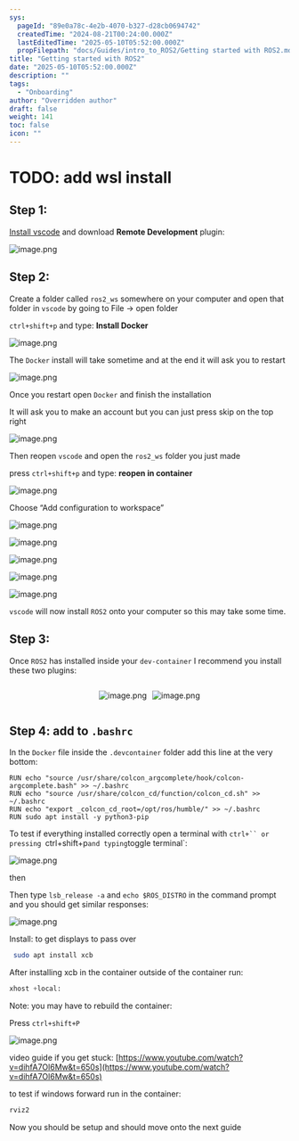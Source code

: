 ```yaml
---
sys:
  pageId: "89e0a78c-4e2b-4070-b327-d28cb0694742"
  createdTime: "2024-08-21T00:24:00.000Z"
  lastEditedTime: "2025-05-10T05:52:00.000Z"
  propFilepath: "docs/Guides/intro_to_ROS2/Getting started with ROS2.md"
title: "Getting started with ROS2"
date: "2025-05-10T05:52:00.000Z"
description: ""
tags:
  - "Onboarding"
author: "Overridden author"
draft: false
weight: 141
toc: false
icon: ""
---
```


# TODO: add wsl install

## Step 1:

[Install vscode](https://code.visualstudio.com/download) and download **Remote Development** plugin:

![image.png](https://prod-files-secure.s3.us-west-2.amazonaws.com/d518164a-d88e-44d1-a4ee-3adb3bd8bce0/efb52993-1881-4a40-b95e-6f020334f022/image.png?X-Amz-Algorithm=AWS4-HMAC-SHA256&X-Amz-Content-Sha256=UNSIGNED-PAYLOAD&X-Amz-Credential=ASIAZI2LB4662IJSQL3X%2F20250512%2Fus-west-2%2Fs3%2Faws4_request&X-Amz-Date=20250512T140933Z&X-Amz-Expires=3600&X-Amz-Security-Token=IQoJb3JpZ2luX2VjEC4aCXVzLXdlc3QtMiJIMEYCIQCjhJjbPa%2Fr9Cx0hwBZuHD9%2FZrV9QIZnnnOX%2BLa8wQNMAIhAPFIbUiduI5mZXI0sA9%2B8SRxPhIkZdZ7P5vHcBB4tyilKogECNb%2F%2F%2F%2F%2F%2F%2F%2F%2F%2FwEQABoMNjM3NDIzMTgzODA1IgzLIc0LUfPigMTmZikq3AN2EAFNafTKovFz2YJWnazqCVEUyuDW77SeR5f00ZThqlgc1G3o9VyaFznPpL5h0I3dAgOURSuuk5bjSrhitPvoj2aPW3tLUo9uGsdXl5tMl8OKZePOZk9U9p1GDECIfmQMyQHdWpaSXgkoyDk%2BsMe7Zz8MRd3d74xoSgeHFJblewjqUKXJf74sNfE%2FH0QpVF9Q0QYleh8KJVZDF%2BKJeqN2POvoKQ94SQBfwMHdr%2FS13zDHs3XebNQfoz9QsXvcUVg4mJU%2Fu8kap08EETpwcuOfvQYAKoZ6JMLzKpUZaVidgM0TAiytrUcmJyY4E8e1CFeRsRwvx1d6vcLhNDwRqlJ4iA%2F9lV2H2vQWmz79VTISMLccBYmB8xz5ntwq4Ku6bYmL8jciQDcrBLs7yDQMFglOQfGPFmFk8STtpBa9F3cjxlVgpggnFOr5fe5Ta%2FqBhKBqW4iz752IG%2FQS80AOXm6K2KVrbclmYsO85SyRXzX%2BrN4dZajhI7M08z4h1s8wotEOBty1PHnlQ%2FNU5ILy%2F3Ysa%2BYzcuNbZEf53%2F7%2BVP1z%2FtooAM4MsfpoNRytcyA6eOOIGXfFjqln3wy0bwI06JmNzc2iJDoZ6CCln52xir7nAod%2BsHBulrh5mLPtKjC07IfBBjqkARchb2YbpVRR5%2FgTwF9Zf%2Bu7u5LuOI%2FL9KINzJYjrOFsaqo7JWI4VPP449496AQcu4XEkiSMwbq9Q9NUiaGAFbTnMjN5wXBNpB9k7Fnr3XhZuZ5xLx7UwjkF1F6aYtCR1QHz4qWYYsAzfMV%2FL%2FRrjcTIfxtk2o48ngEBfUmqJl80qkTP7w711Uhr2s5N0nn%2BuyS4lIwFS%2FeHtwCxxH8jd9BbzM4I&X-Amz-Signature=d25f1d53f12dd105de469073ad54d90edbd67c48b91b76aada4fdee9a09dd837&X-Amz-SignedHeaders=host&x-id=GetObject)

## Step 2:

Create a folder called `ros2_ws` somewhere on your computer and open that folder in `vscode` by going to File → open folder 

`ctrl+shift+p` and type: **Install Docker**

![image.png](https://prod-files-secure.s3.us-west-2.amazonaws.com/d518164a-d88e-44d1-a4ee-3adb3bd8bce0/2269dc0e-1cd5-47ff-bceb-c04ad9b2eab0/image.png?X-Amz-Algorithm=AWS4-HMAC-SHA256&X-Amz-Content-Sha256=UNSIGNED-PAYLOAD&X-Amz-Credential=ASIAZI2LB4662IJSQL3X%2F20250512%2Fus-west-2%2Fs3%2Faws4_request&X-Amz-Date=20250512T140933Z&X-Amz-Expires=3600&X-Amz-Security-Token=IQoJb3JpZ2luX2VjEC4aCXVzLXdlc3QtMiJIMEYCIQCjhJjbPa%2Fr9Cx0hwBZuHD9%2FZrV9QIZnnnOX%2BLa8wQNMAIhAPFIbUiduI5mZXI0sA9%2B8SRxPhIkZdZ7P5vHcBB4tyilKogECNb%2F%2F%2F%2F%2F%2F%2F%2F%2F%2FwEQABoMNjM3NDIzMTgzODA1IgzLIc0LUfPigMTmZikq3AN2EAFNafTKovFz2YJWnazqCVEUyuDW77SeR5f00ZThqlgc1G3o9VyaFznPpL5h0I3dAgOURSuuk5bjSrhitPvoj2aPW3tLUo9uGsdXl5tMl8OKZePOZk9U9p1GDECIfmQMyQHdWpaSXgkoyDk%2BsMe7Zz8MRd3d74xoSgeHFJblewjqUKXJf74sNfE%2FH0QpVF9Q0QYleh8KJVZDF%2BKJeqN2POvoKQ94SQBfwMHdr%2FS13zDHs3XebNQfoz9QsXvcUVg4mJU%2Fu8kap08EETpwcuOfvQYAKoZ6JMLzKpUZaVidgM0TAiytrUcmJyY4E8e1CFeRsRwvx1d6vcLhNDwRqlJ4iA%2F9lV2H2vQWmz79VTISMLccBYmB8xz5ntwq4Ku6bYmL8jciQDcrBLs7yDQMFglOQfGPFmFk8STtpBa9F3cjxlVgpggnFOr5fe5Ta%2FqBhKBqW4iz752IG%2FQS80AOXm6K2KVrbclmYsO85SyRXzX%2BrN4dZajhI7M08z4h1s8wotEOBty1PHnlQ%2FNU5ILy%2F3Ysa%2BYzcuNbZEf53%2F7%2BVP1z%2FtooAM4MsfpoNRytcyA6eOOIGXfFjqln3wy0bwI06JmNzc2iJDoZ6CCln52xir7nAod%2BsHBulrh5mLPtKjC07IfBBjqkARchb2YbpVRR5%2FgTwF9Zf%2Bu7u5LuOI%2FL9KINzJYjrOFsaqo7JWI4VPP449496AQcu4XEkiSMwbq9Q9NUiaGAFbTnMjN5wXBNpB9k7Fnr3XhZuZ5xLx7UwjkF1F6aYtCR1QHz4qWYYsAzfMV%2FL%2FRrjcTIfxtk2o48ngEBfUmqJl80qkTP7w711Uhr2s5N0nn%2BuyS4lIwFS%2FeHtwCxxH8jd9BbzM4I&X-Amz-Signature=8e12832af7060bf05f6ed85624392e18e2e48826acc284c11f23f6e25d01fad4&X-Amz-SignedHeaders=host&x-id=GetObject)

The `Docker` install will take sometime and at the end it will ask you to restart

![image.png](https://prod-files-secure.s3.us-west-2.amazonaws.com/d518164a-d88e-44d1-a4ee-3adb3bd8bce0/ed233f78-be33-4b1f-b89c-9c346c0e961e/image.png?X-Amz-Algorithm=AWS4-HMAC-SHA256&X-Amz-Content-Sha256=UNSIGNED-PAYLOAD&X-Amz-Credential=ASIAZI2LB4662IJSQL3X%2F20250512%2Fus-west-2%2Fs3%2Faws4_request&X-Amz-Date=20250512T140933Z&X-Amz-Expires=3600&X-Amz-Security-Token=IQoJb3JpZ2luX2VjEC4aCXVzLXdlc3QtMiJIMEYCIQCjhJjbPa%2Fr9Cx0hwBZuHD9%2FZrV9QIZnnnOX%2BLa8wQNMAIhAPFIbUiduI5mZXI0sA9%2B8SRxPhIkZdZ7P5vHcBB4tyilKogECNb%2F%2F%2F%2F%2F%2F%2F%2F%2F%2FwEQABoMNjM3NDIzMTgzODA1IgzLIc0LUfPigMTmZikq3AN2EAFNafTKovFz2YJWnazqCVEUyuDW77SeR5f00ZThqlgc1G3o9VyaFznPpL5h0I3dAgOURSuuk5bjSrhitPvoj2aPW3tLUo9uGsdXl5tMl8OKZePOZk9U9p1GDECIfmQMyQHdWpaSXgkoyDk%2BsMe7Zz8MRd3d74xoSgeHFJblewjqUKXJf74sNfE%2FH0QpVF9Q0QYleh8KJVZDF%2BKJeqN2POvoKQ94SQBfwMHdr%2FS13zDHs3XebNQfoz9QsXvcUVg4mJU%2Fu8kap08EETpwcuOfvQYAKoZ6JMLzKpUZaVidgM0TAiytrUcmJyY4E8e1CFeRsRwvx1d6vcLhNDwRqlJ4iA%2F9lV2H2vQWmz79VTISMLccBYmB8xz5ntwq4Ku6bYmL8jciQDcrBLs7yDQMFglOQfGPFmFk8STtpBa9F3cjxlVgpggnFOr5fe5Ta%2FqBhKBqW4iz752IG%2FQS80AOXm6K2KVrbclmYsO85SyRXzX%2BrN4dZajhI7M08z4h1s8wotEOBty1PHnlQ%2FNU5ILy%2F3Ysa%2BYzcuNbZEf53%2F7%2BVP1z%2FtooAM4MsfpoNRytcyA6eOOIGXfFjqln3wy0bwI06JmNzc2iJDoZ6CCln52xir7nAod%2BsHBulrh5mLPtKjC07IfBBjqkARchb2YbpVRR5%2FgTwF9Zf%2Bu7u5LuOI%2FL9KINzJYjrOFsaqo7JWI4VPP449496AQcu4XEkiSMwbq9Q9NUiaGAFbTnMjN5wXBNpB9k7Fnr3XhZuZ5xLx7UwjkF1F6aYtCR1QHz4qWYYsAzfMV%2FL%2FRrjcTIfxtk2o48ngEBfUmqJl80qkTP7w711Uhr2s5N0nn%2BuyS4lIwFS%2FeHtwCxxH8jd9BbzM4I&X-Amz-Signature=cd7f9dd7715e39bc79278700621a2b40dbc5fa7f99eac18b706eb6221ad054c3&X-Amz-SignedHeaders=host&x-id=GetObject)

Once you restart open `Docker` and finish the installation

It will ask you to make an account but you can just press skip on the top right

![image.png](https://prod-files-secure.s3.us-west-2.amazonaws.com/d518164a-d88e-44d1-a4ee-3adb3bd8bce0/21010ad9-1659-4fd9-9f59-9932a09b2a3d/image.png?X-Amz-Algorithm=AWS4-HMAC-SHA256&X-Amz-Content-Sha256=UNSIGNED-PAYLOAD&X-Amz-Credential=ASIAZI2LB4662IJSQL3X%2F20250512%2Fus-west-2%2Fs3%2Faws4_request&X-Amz-Date=20250512T140933Z&X-Amz-Expires=3600&X-Amz-Security-Token=IQoJb3JpZ2luX2VjEC4aCXVzLXdlc3QtMiJIMEYCIQCjhJjbPa%2Fr9Cx0hwBZuHD9%2FZrV9QIZnnnOX%2BLa8wQNMAIhAPFIbUiduI5mZXI0sA9%2B8SRxPhIkZdZ7P5vHcBB4tyilKogECNb%2F%2F%2F%2F%2F%2F%2F%2F%2F%2FwEQABoMNjM3NDIzMTgzODA1IgzLIc0LUfPigMTmZikq3AN2EAFNafTKovFz2YJWnazqCVEUyuDW77SeR5f00ZThqlgc1G3o9VyaFznPpL5h0I3dAgOURSuuk5bjSrhitPvoj2aPW3tLUo9uGsdXl5tMl8OKZePOZk9U9p1GDECIfmQMyQHdWpaSXgkoyDk%2BsMe7Zz8MRd3d74xoSgeHFJblewjqUKXJf74sNfE%2FH0QpVF9Q0QYleh8KJVZDF%2BKJeqN2POvoKQ94SQBfwMHdr%2FS13zDHs3XebNQfoz9QsXvcUVg4mJU%2Fu8kap08EETpwcuOfvQYAKoZ6JMLzKpUZaVidgM0TAiytrUcmJyY4E8e1CFeRsRwvx1d6vcLhNDwRqlJ4iA%2F9lV2H2vQWmz79VTISMLccBYmB8xz5ntwq4Ku6bYmL8jciQDcrBLs7yDQMFglOQfGPFmFk8STtpBa9F3cjxlVgpggnFOr5fe5Ta%2FqBhKBqW4iz752IG%2FQS80AOXm6K2KVrbclmYsO85SyRXzX%2BrN4dZajhI7M08z4h1s8wotEOBty1PHnlQ%2FNU5ILy%2F3Ysa%2BYzcuNbZEf53%2F7%2BVP1z%2FtooAM4MsfpoNRytcyA6eOOIGXfFjqln3wy0bwI06JmNzc2iJDoZ6CCln52xir7nAod%2BsHBulrh5mLPtKjC07IfBBjqkARchb2YbpVRR5%2FgTwF9Zf%2Bu7u5LuOI%2FL9KINzJYjrOFsaqo7JWI4VPP449496AQcu4XEkiSMwbq9Q9NUiaGAFbTnMjN5wXBNpB9k7Fnr3XhZuZ5xLx7UwjkF1F6aYtCR1QHz4qWYYsAzfMV%2FL%2FRrjcTIfxtk2o48ngEBfUmqJl80qkTP7w711Uhr2s5N0nn%2BuyS4lIwFS%2FeHtwCxxH8jd9BbzM4I&X-Amz-Signature=aedc294eebe1fd049f12d9f229a3a41aeb601b16274b882627a218980f0bcad0&X-Amz-SignedHeaders=host&x-id=GetObject)

Then reopen `vscode` and open the `ros2_ws` folder you just made

press `ctrl+shift+p` and type: **reopen in container**

![image.png](https://prod-files-secure.s3.us-west-2.amazonaws.com/d518164a-d88e-44d1-a4ee-3adb3bd8bce0/4e93b8c2-41ad-488c-8095-c74205196118/image.png?X-Amz-Algorithm=AWS4-HMAC-SHA256&X-Amz-Content-Sha256=UNSIGNED-PAYLOAD&X-Amz-Credential=ASIAZI2LB4662IJSQL3X%2F20250512%2Fus-west-2%2Fs3%2Faws4_request&X-Amz-Date=20250512T140933Z&X-Amz-Expires=3600&X-Amz-Security-Token=IQoJb3JpZ2luX2VjEC4aCXVzLXdlc3QtMiJIMEYCIQCjhJjbPa%2Fr9Cx0hwBZuHD9%2FZrV9QIZnnnOX%2BLa8wQNMAIhAPFIbUiduI5mZXI0sA9%2B8SRxPhIkZdZ7P5vHcBB4tyilKogECNb%2F%2F%2F%2F%2F%2F%2F%2F%2F%2FwEQABoMNjM3NDIzMTgzODA1IgzLIc0LUfPigMTmZikq3AN2EAFNafTKovFz2YJWnazqCVEUyuDW77SeR5f00ZThqlgc1G3o9VyaFznPpL5h0I3dAgOURSuuk5bjSrhitPvoj2aPW3tLUo9uGsdXl5tMl8OKZePOZk9U9p1GDECIfmQMyQHdWpaSXgkoyDk%2BsMe7Zz8MRd3d74xoSgeHFJblewjqUKXJf74sNfE%2FH0QpVF9Q0QYleh8KJVZDF%2BKJeqN2POvoKQ94SQBfwMHdr%2FS13zDHs3XebNQfoz9QsXvcUVg4mJU%2Fu8kap08EETpwcuOfvQYAKoZ6JMLzKpUZaVidgM0TAiytrUcmJyY4E8e1CFeRsRwvx1d6vcLhNDwRqlJ4iA%2F9lV2H2vQWmz79VTISMLccBYmB8xz5ntwq4Ku6bYmL8jciQDcrBLs7yDQMFglOQfGPFmFk8STtpBa9F3cjxlVgpggnFOr5fe5Ta%2FqBhKBqW4iz752IG%2FQS80AOXm6K2KVrbclmYsO85SyRXzX%2BrN4dZajhI7M08z4h1s8wotEOBty1PHnlQ%2FNU5ILy%2F3Ysa%2BYzcuNbZEf53%2F7%2BVP1z%2FtooAM4MsfpoNRytcyA6eOOIGXfFjqln3wy0bwI06JmNzc2iJDoZ6CCln52xir7nAod%2BsHBulrh5mLPtKjC07IfBBjqkARchb2YbpVRR5%2FgTwF9Zf%2Bu7u5LuOI%2FL9KINzJYjrOFsaqo7JWI4VPP449496AQcu4XEkiSMwbq9Q9NUiaGAFbTnMjN5wXBNpB9k7Fnr3XhZuZ5xLx7UwjkF1F6aYtCR1QHz4qWYYsAzfMV%2FL%2FRrjcTIfxtk2o48ngEBfUmqJl80qkTP7w711Uhr2s5N0nn%2BuyS4lIwFS%2FeHtwCxxH8jd9BbzM4I&X-Amz-Signature=007a585744bd0c4b931619d43482485ff40b2e10e2dfad072a12850949ed30b7&X-Amz-SignedHeaders=host&x-id=GetObject)

Choose “Add configuration to workspace”

![image.png](https://prod-files-secure.s3.us-west-2.amazonaws.com/d518164a-d88e-44d1-a4ee-3adb3bd8bce0/9560b282-5060-4989-ba37-97e7b2c22476/image.png?X-Amz-Algorithm=AWS4-HMAC-SHA256&X-Amz-Content-Sha256=UNSIGNED-PAYLOAD&X-Amz-Credential=ASIAZI2LB4662IJSQL3X%2F20250512%2Fus-west-2%2Fs3%2Faws4_request&X-Amz-Date=20250512T140933Z&X-Amz-Expires=3600&X-Amz-Security-Token=IQoJb3JpZ2luX2VjEC4aCXVzLXdlc3QtMiJIMEYCIQCjhJjbPa%2Fr9Cx0hwBZuHD9%2FZrV9QIZnnnOX%2BLa8wQNMAIhAPFIbUiduI5mZXI0sA9%2B8SRxPhIkZdZ7P5vHcBB4tyilKogECNb%2F%2F%2F%2F%2F%2F%2F%2F%2F%2FwEQABoMNjM3NDIzMTgzODA1IgzLIc0LUfPigMTmZikq3AN2EAFNafTKovFz2YJWnazqCVEUyuDW77SeR5f00ZThqlgc1G3o9VyaFznPpL5h0I3dAgOURSuuk5bjSrhitPvoj2aPW3tLUo9uGsdXl5tMl8OKZePOZk9U9p1GDECIfmQMyQHdWpaSXgkoyDk%2BsMe7Zz8MRd3d74xoSgeHFJblewjqUKXJf74sNfE%2FH0QpVF9Q0QYleh8KJVZDF%2BKJeqN2POvoKQ94SQBfwMHdr%2FS13zDHs3XebNQfoz9QsXvcUVg4mJU%2Fu8kap08EETpwcuOfvQYAKoZ6JMLzKpUZaVidgM0TAiytrUcmJyY4E8e1CFeRsRwvx1d6vcLhNDwRqlJ4iA%2F9lV2H2vQWmz79VTISMLccBYmB8xz5ntwq4Ku6bYmL8jciQDcrBLs7yDQMFglOQfGPFmFk8STtpBa9F3cjxlVgpggnFOr5fe5Ta%2FqBhKBqW4iz752IG%2FQS80AOXm6K2KVrbclmYsO85SyRXzX%2BrN4dZajhI7M08z4h1s8wotEOBty1PHnlQ%2FNU5ILy%2F3Ysa%2BYzcuNbZEf53%2F7%2BVP1z%2FtooAM4MsfpoNRytcyA6eOOIGXfFjqln3wy0bwI06JmNzc2iJDoZ6CCln52xir7nAod%2BsHBulrh5mLPtKjC07IfBBjqkARchb2YbpVRR5%2FgTwF9Zf%2Bu7u5LuOI%2FL9KINzJYjrOFsaqo7JWI4VPP449496AQcu4XEkiSMwbq9Q9NUiaGAFbTnMjN5wXBNpB9k7Fnr3XhZuZ5xLx7UwjkF1F6aYtCR1QHz4qWYYsAzfMV%2FL%2FRrjcTIfxtk2o48ngEBfUmqJl80qkTP7w711Uhr2s5N0nn%2BuyS4lIwFS%2FeHtwCxxH8jd9BbzM4I&X-Amz-Signature=54317c3f22e11db9323e82e84a8f5f3b0ddbb208e4b82e156b73f56f2a17b9e2&X-Amz-SignedHeaders=host&x-id=GetObject)

![image.png](https://prod-files-secure.s3.us-west-2.amazonaws.com/d518164a-d88e-44d1-a4ee-3adb3bd8bce0/2ee63f81-886b-48e8-a553-dc6e5eac99e4/image.png?X-Amz-Algorithm=AWS4-HMAC-SHA256&X-Amz-Content-Sha256=UNSIGNED-PAYLOAD&X-Amz-Credential=ASIAZI2LB4662IJSQL3X%2F20250512%2Fus-west-2%2Fs3%2Faws4_request&X-Amz-Date=20250512T140933Z&X-Amz-Expires=3600&X-Amz-Security-Token=IQoJb3JpZ2luX2VjEC4aCXVzLXdlc3QtMiJIMEYCIQCjhJjbPa%2Fr9Cx0hwBZuHD9%2FZrV9QIZnnnOX%2BLa8wQNMAIhAPFIbUiduI5mZXI0sA9%2B8SRxPhIkZdZ7P5vHcBB4tyilKogECNb%2F%2F%2F%2F%2F%2F%2F%2F%2F%2FwEQABoMNjM3NDIzMTgzODA1IgzLIc0LUfPigMTmZikq3AN2EAFNafTKovFz2YJWnazqCVEUyuDW77SeR5f00ZThqlgc1G3o9VyaFznPpL5h0I3dAgOURSuuk5bjSrhitPvoj2aPW3tLUo9uGsdXl5tMl8OKZePOZk9U9p1GDECIfmQMyQHdWpaSXgkoyDk%2BsMe7Zz8MRd3d74xoSgeHFJblewjqUKXJf74sNfE%2FH0QpVF9Q0QYleh8KJVZDF%2BKJeqN2POvoKQ94SQBfwMHdr%2FS13zDHs3XebNQfoz9QsXvcUVg4mJU%2Fu8kap08EETpwcuOfvQYAKoZ6JMLzKpUZaVidgM0TAiytrUcmJyY4E8e1CFeRsRwvx1d6vcLhNDwRqlJ4iA%2F9lV2H2vQWmz79VTISMLccBYmB8xz5ntwq4Ku6bYmL8jciQDcrBLs7yDQMFglOQfGPFmFk8STtpBa9F3cjxlVgpggnFOr5fe5Ta%2FqBhKBqW4iz752IG%2FQS80AOXm6K2KVrbclmYsO85SyRXzX%2BrN4dZajhI7M08z4h1s8wotEOBty1PHnlQ%2FNU5ILy%2F3Ysa%2BYzcuNbZEf53%2F7%2BVP1z%2FtooAM4MsfpoNRytcyA6eOOIGXfFjqln3wy0bwI06JmNzc2iJDoZ6CCln52xir7nAod%2BsHBulrh5mLPtKjC07IfBBjqkARchb2YbpVRR5%2FgTwF9Zf%2Bu7u5LuOI%2FL9KINzJYjrOFsaqo7JWI4VPP449496AQcu4XEkiSMwbq9Q9NUiaGAFbTnMjN5wXBNpB9k7Fnr3XhZuZ5xLx7UwjkF1F6aYtCR1QHz4qWYYsAzfMV%2FL%2FRrjcTIfxtk2o48ngEBfUmqJl80qkTP7w711Uhr2s5N0nn%2BuyS4lIwFS%2FeHtwCxxH8jd9BbzM4I&X-Amz-Signature=9ad03d18d94415b6951ff738ef33a93831b71fc170bf7fca368ff7ce64075068&X-Amz-SignedHeaders=host&x-id=GetObject)

![image.png](https://prod-files-secure.s3.us-west-2.amazonaws.com/d518164a-d88e-44d1-a4ee-3adb3bd8bce0/ae1580b2-b048-407e-aed9-b584224a7a04/image.png?X-Amz-Algorithm=AWS4-HMAC-SHA256&X-Amz-Content-Sha256=UNSIGNED-PAYLOAD&X-Amz-Credential=ASIAZI2LB4662IJSQL3X%2F20250512%2Fus-west-2%2Fs3%2Faws4_request&X-Amz-Date=20250512T140933Z&X-Amz-Expires=3600&X-Amz-Security-Token=IQoJb3JpZ2luX2VjEC4aCXVzLXdlc3QtMiJIMEYCIQCjhJjbPa%2Fr9Cx0hwBZuHD9%2FZrV9QIZnnnOX%2BLa8wQNMAIhAPFIbUiduI5mZXI0sA9%2B8SRxPhIkZdZ7P5vHcBB4tyilKogECNb%2F%2F%2F%2F%2F%2F%2F%2F%2F%2FwEQABoMNjM3NDIzMTgzODA1IgzLIc0LUfPigMTmZikq3AN2EAFNafTKovFz2YJWnazqCVEUyuDW77SeR5f00ZThqlgc1G3o9VyaFznPpL5h0I3dAgOURSuuk5bjSrhitPvoj2aPW3tLUo9uGsdXl5tMl8OKZePOZk9U9p1GDECIfmQMyQHdWpaSXgkoyDk%2BsMe7Zz8MRd3d74xoSgeHFJblewjqUKXJf74sNfE%2FH0QpVF9Q0QYleh8KJVZDF%2BKJeqN2POvoKQ94SQBfwMHdr%2FS13zDHs3XebNQfoz9QsXvcUVg4mJU%2Fu8kap08EETpwcuOfvQYAKoZ6JMLzKpUZaVidgM0TAiytrUcmJyY4E8e1CFeRsRwvx1d6vcLhNDwRqlJ4iA%2F9lV2H2vQWmz79VTISMLccBYmB8xz5ntwq4Ku6bYmL8jciQDcrBLs7yDQMFglOQfGPFmFk8STtpBa9F3cjxlVgpggnFOr5fe5Ta%2FqBhKBqW4iz752IG%2FQS80AOXm6K2KVrbclmYsO85SyRXzX%2BrN4dZajhI7M08z4h1s8wotEOBty1PHnlQ%2FNU5ILy%2F3Ysa%2BYzcuNbZEf53%2F7%2BVP1z%2FtooAM4MsfpoNRytcyA6eOOIGXfFjqln3wy0bwI06JmNzc2iJDoZ6CCln52xir7nAod%2BsHBulrh5mLPtKjC07IfBBjqkARchb2YbpVRR5%2FgTwF9Zf%2Bu7u5LuOI%2FL9KINzJYjrOFsaqo7JWI4VPP449496AQcu4XEkiSMwbq9Q9NUiaGAFbTnMjN5wXBNpB9k7Fnr3XhZuZ5xLx7UwjkF1F6aYtCR1QHz4qWYYsAzfMV%2FL%2FRrjcTIfxtk2o48ngEBfUmqJl80qkTP7w711Uhr2s5N0nn%2BuyS4lIwFS%2FeHtwCxxH8jd9BbzM4I&X-Amz-Signature=26e229f4eaa8a1af4a0fe0f93f2317d2e7514a255b38148e70af925e8af2116d&X-Amz-SignedHeaders=host&x-id=GetObject)

![image.png](https://prod-files-secure.s3.us-west-2.amazonaws.com/d518164a-d88e-44d1-a4ee-3adb3bd8bce0/53255b28-f75e-430f-b9e3-c0ac8577e42b/image.png?X-Amz-Algorithm=AWS4-HMAC-SHA256&X-Amz-Content-Sha256=UNSIGNED-PAYLOAD&X-Amz-Credential=ASIAZI2LB4662IJSQL3X%2F20250512%2Fus-west-2%2Fs3%2Faws4_request&X-Amz-Date=20250512T140932Z&X-Amz-Expires=3600&X-Amz-Security-Token=IQoJb3JpZ2luX2VjEC4aCXVzLXdlc3QtMiJIMEYCIQCjhJjbPa%2Fr9Cx0hwBZuHD9%2FZrV9QIZnnnOX%2BLa8wQNMAIhAPFIbUiduI5mZXI0sA9%2B8SRxPhIkZdZ7P5vHcBB4tyilKogECNb%2F%2F%2F%2F%2F%2F%2F%2F%2F%2FwEQABoMNjM3NDIzMTgzODA1IgzLIc0LUfPigMTmZikq3AN2EAFNafTKovFz2YJWnazqCVEUyuDW77SeR5f00ZThqlgc1G3o9VyaFznPpL5h0I3dAgOURSuuk5bjSrhitPvoj2aPW3tLUo9uGsdXl5tMl8OKZePOZk9U9p1GDECIfmQMyQHdWpaSXgkoyDk%2BsMe7Zz8MRd3d74xoSgeHFJblewjqUKXJf74sNfE%2FH0QpVF9Q0QYleh8KJVZDF%2BKJeqN2POvoKQ94SQBfwMHdr%2FS13zDHs3XebNQfoz9QsXvcUVg4mJU%2Fu8kap08EETpwcuOfvQYAKoZ6JMLzKpUZaVidgM0TAiytrUcmJyY4E8e1CFeRsRwvx1d6vcLhNDwRqlJ4iA%2F9lV2H2vQWmz79VTISMLccBYmB8xz5ntwq4Ku6bYmL8jciQDcrBLs7yDQMFglOQfGPFmFk8STtpBa9F3cjxlVgpggnFOr5fe5Ta%2FqBhKBqW4iz752IG%2FQS80AOXm6K2KVrbclmYsO85SyRXzX%2BrN4dZajhI7M08z4h1s8wotEOBty1PHnlQ%2FNU5ILy%2F3Ysa%2BYzcuNbZEf53%2F7%2BVP1z%2FtooAM4MsfpoNRytcyA6eOOIGXfFjqln3wy0bwI06JmNzc2iJDoZ6CCln52xir7nAod%2BsHBulrh5mLPtKjC07IfBBjqkARchb2YbpVRR5%2FgTwF9Zf%2Bu7u5LuOI%2FL9KINzJYjrOFsaqo7JWI4VPP449496AQcu4XEkiSMwbq9Q9NUiaGAFbTnMjN5wXBNpB9k7Fnr3XhZuZ5xLx7UwjkF1F6aYtCR1QHz4qWYYsAzfMV%2FL%2FRrjcTIfxtk2o48ngEBfUmqJl80qkTP7w711Uhr2s5N0nn%2BuyS4lIwFS%2FeHtwCxxH8jd9BbzM4I&X-Amz-Signature=aeeb814f6daa3adfbe02f56a70eb8c592d40b55c355e40220213ea36a47210b3&X-Amz-SignedHeaders=host&x-id=GetObject)

![image.png](https://prod-files-secure.s3.us-west-2.amazonaws.com/d518164a-d88e-44d1-a4ee-3adb3bd8bce0/7c562767-5af9-4ffb-97d1-327bcdf4ee00/image.png?X-Amz-Algorithm=AWS4-HMAC-SHA256&X-Amz-Content-Sha256=UNSIGNED-PAYLOAD&X-Amz-Credential=ASIAZI2LB4662IJSQL3X%2F20250512%2Fus-west-2%2Fs3%2Faws4_request&X-Amz-Date=20250512T140932Z&X-Amz-Expires=3600&X-Amz-Security-Token=IQoJb3JpZ2luX2VjEC4aCXVzLXdlc3QtMiJIMEYCIQCjhJjbPa%2Fr9Cx0hwBZuHD9%2FZrV9QIZnnnOX%2BLa8wQNMAIhAPFIbUiduI5mZXI0sA9%2B8SRxPhIkZdZ7P5vHcBB4tyilKogECNb%2F%2F%2F%2F%2F%2F%2F%2F%2F%2FwEQABoMNjM3NDIzMTgzODA1IgzLIc0LUfPigMTmZikq3AN2EAFNafTKovFz2YJWnazqCVEUyuDW77SeR5f00ZThqlgc1G3o9VyaFznPpL5h0I3dAgOURSuuk5bjSrhitPvoj2aPW3tLUo9uGsdXl5tMl8OKZePOZk9U9p1GDECIfmQMyQHdWpaSXgkoyDk%2BsMe7Zz8MRd3d74xoSgeHFJblewjqUKXJf74sNfE%2FH0QpVF9Q0QYleh8KJVZDF%2BKJeqN2POvoKQ94SQBfwMHdr%2FS13zDHs3XebNQfoz9QsXvcUVg4mJU%2Fu8kap08EETpwcuOfvQYAKoZ6JMLzKpUZaVidgM0TAiytrUcmJyY4E8e1CFeRsRwvx1d6vcLhNDwRqlJ4iA%2F9lV2H2vQWmz79VTISMLccBYmB8xz5ntwq4Ku6bYmL8jciQDcrBLs7yDQMFglOQfGPFmFk8STtpBa9F3cjxlVgpggnFOr5fe5Ta%2FqBhKBqW4iz752IG%2FQS80AOXm6K2KVrbclmYsO85SyRXzX%2BrN4dZajhI7M08z4h1s8wotEOBty1PHnlQ%2FNU5ILy%2F3Ysa%2BYzcuNbZEf53%2F7%2BVP1z%2FtooAM4MsfpoNRytcyA6eOOIGXfFjqln3wy0bwI06JmNzc2iJDoZ6CCln52xir7nAod%2BsHBulrh5mLPtKjC07IfBBjqkARchb2YbpVRR5%2FgTwF9Zf%2Bu7u5LuOI%2FL9KINzJYjrOFsaqo7JWI4VPP449496AQcu4XEkiSMwbq9Q9NUiaGAFbTnMjN5wXBNpB9k7Fnr3XhZuZ5xLx7UwjkF1F6aYtCR1QHz4qWYYsAzfMV%2FL%2FRrjcTIfxtk2o48ngEBfUmqJl80qkTP7w711Uhr2s5N0nn%2BuyS4lIwFS%2FeHtwCxxH8jd9BbzM4I&X-Amz-Signature=c721ca3b5348fbacb97687392f7693893b53702625214c1342e83f7cae70e42a&X-Amz-SignedHeaders=host&x-id=GetObject)

`vscode` will now install `ROS2` onto your computer so this may take some time.

## Step 3:

Once `ROS2` has installed inside your `dev-container` I recommend you install these two plugins:

<div style="display: flex;flex-direction: row; column-gap:10px; max-width: 630px;justify-content: center;">
<div>

![image.png](https://prod-files-secure.s3.us-west-2.amazonaws.com/d518164a-d88e-44d1-a4ee-3adb3bd8bce0/3fc3d550-5a54-4ba1-ba6b-faa01cdb7369/image.png?X-Amz-Algorithm=AWS4-HMAC-SHA256&X-Amz-Content-Sha256=UNSIGNED-PAYLOAD&X-Amz-Credential=ASIAZI2LB466ZDEKMGGK%2F20250512%2Fus-west-2%2Fs3%2Faws4_request&X-Amz-Date=20250512T140940Z&X-Amz-Expires=3600&X-Amz-Security-Token=IQoJb3JpZ2luX2VjEC4aCXVzLXdlc3QtMiJGMEQCIBcUmeAf%2B5OPzSmiE8g55xBc8KB07zZq2t5LdZkH5HRZAiBHhWT4JhB2WExC3BdV9wdirHrUFBjbP5tLagq6WWHhTiqIBAjW%2F%2F%2F%2F%2F%2F%2F%2F%2F%2F8BEAAaDDYzNzQyMzE4MzgwNSIMOcoLOWO7YmxdwjGpKtwDB8EGGnilMwnLvkMrR0SAWn7j59itF399bdXADLDqtAF%2F99IjaZNz4wXilbOaAL9KlYyaJkRNUdZ4tEQnOLRQ%2BCIGfhUK5cVZ7HNr3zM1AXI4L7yZisluyWOPSJXT8ja9JAcnzs8HH%2BzM%2F6SBP08Y0zyGc%2F166vU%2F4%2FSovpoQkjt8OLJ6l1tvw0zlS%2Bqn5lu05VqKN5kRZj4e4KRlCcMrPcIH4jtol6IyxGH6%2FWvq7sF8vpctxxEmMdtPznu9tqzuIQfDNMsryIR2bpFxAyIa5Mmg4mDJS8kfRksz31ohtteC1D4vzkL7Vj7bDV8sa6iQql12OKJdqPKuMmYlOb7wB%2F%2BjkPQQCGTda9mN2Jk6TI0vbiQH2zQtW24mHa5CEE0B0Xx9Ouks3zSMdnANwMjXwLAFKOOCPZDqfZIPb823CyxqzJdwcp8APTDBHVJbuLBPyxN5jzo%2F%2BwQeQNmxubURDv%2B1KLuEWVaQ8%2FbLgxl83tFg8AWV38yc6qnHh3u4raB%2BnQ%2F3xhuNFGApXTIVYiEbELonSCnj%2BHd4%2BqLmtHlQHkOkhjZF1xMttg3%2FhLxntgbcWaE4JTWODJk4JcoIgBYsIdTzd1llLggTXfdv9rHjPsoFnqRfCUA9u6bNNN4w8euHwQY6pgFuekaTWGXMVNvCefHCV94robFXdHGhrqJgqlTGi9AxqKOnxxzD73Vxag%2Fbt5jPyhMvzg7Qz8iGVC3C0c%2BxPPkX2jGUEAWhn3sthtqxGzR43Ul9%2F3YnraShkiWLMj2srFG6u5mhDpbtQPgpQWRGeCJerkPog0rwD1R6ke4IvjkVyNvnliLOZtzPsRvjl7QJqjJgoFqkWx7dFGJrKHFTtj5ATGALZ3m%2F&X-Amz-Signature=90c077bffdf0a38958c76aace9c288456c08b563136b306f0b6912a35444f1f1&X-Amz-SignedHeaders=host&x-id=GetObject)

</div>
<div>

![image.png](https://prod-files-secure.s3.us-west-2.amazonaws.com/d518164a-d88e-44d1-a4ee-3adb3bd8bce0/d994cc66-13c2-4093-a5a3-f84cf4601a82/image.png?X-Amz-Algorithm=AWS4-HMAC-SHA256&X-Amz-Content-Sha256=UNSIGNED-PAYLOAD&X-Amz-Credential=ASIAZI2LB4664634Q5K4%2F20250512%2Fus-west-2%2Fs3%2Faws4_request&X-Amz-Date=20250512T140942Z&X-Amz-Expires=3600&X-Amz-Security-Token=IQoJb3JpZ2luX2VjEC4aCXVzLXdlc3QtMiJGMEQCIHUZ1lVBDYsw5ku67bQ5kRg2FDvljg8isA9J%2BDFsdCfCAiAXTVW1PyQruPt2sn2%2BFVioc3O6WpNLf%2B8mHduqETsS%2ByqIBAjW%2F%2F%2F%2F%2F%2F%2F%2F%2F%2F8BEAAaDDYzNzQyMzE4MzgwNSIMyxkyLKxQk%2BuBKlzrKtwDXeKTMG7HTwma7WVFe3jYtFCu0CGBslowFa8BUMMSSmV2u8C1rzW5853IFYAGo%2FsRWks5oAelnku7ZPk1iq%2BNSWkUcFR8FEfcdPplu1n9wmzogOs3EVzkEcuLkCogvd4seWRE21KXKSTNmWkSwqqpmp9LJ73oDgnOZGBmDQXKiCKSFIgtuwZixwGa%2F%2BuLOmgiJwtTytVEaSjEGG2SU%2FWcxLOhumjoN8r%2B3Rw32539e%2BWPoEonNN1gAFR9D5n817ZgZvRpRCOYbyhU12iOyz98W3m2HVu0DouC0UhE%2BZUuqwpCCuFbF6Uq9Jc3VzZTHE4ffeWjE4WCLhDeU2x1G6XjmvU9XL%2FVymn8IK3tr895nGv7sIDHBBxXJZBP4VKBJz4LQgb5l1qIKVTGboqGt8L7MoU2BXgMsCAL6xVgyJEe1CvT1LF5AozXMxRcrej1MeolzEJ4fqoKFipR4TzzDsX4cS2QiF4nJntTDnQ1FJM4l4aqab26c8alYQaGsoD5ybLGh5i5KvG5i%2FBDKl1zykR%2FPG%2BUisL0wiX3NYCWuSI9Ft%2BmHBwbLN4ba2wj2GKdYZglyF4dcqO%2FJaknJPE8%2BhhJKrOp03JsozNWVOG3Et1VOJ4yew0yXmKDXPzsbMcw%2BuuHwQY6pgFA73wfdnHZ6ZI32i0weDr6RIMSFtxV3bfmmpyn5PhfxXc3ixk7Rw7cQ%2B6FqDNuntzmDGJda9zEF1fdV3cFjznnPzm1DZ0BSv9PdqR%2B3Xj75620dQjZVwNRVHz5XHcdofKpkNTAWVrVwwot%2FXkDvAsCikBfTcyojOiOLFD8f45F5P8kt6ublChsEXREXRIG6JeJ30La0NbiWhSgH8sDx83OJA%2FHOC%2Ff&X-Amz-Signature=55d7071bd1d90b320fde293492c55fbac228601cfdfd7eb2f75dcb98255b552a&X-Amz-SignedHeaders=host&x-id=GetObject)

</div>
</div>

## Step 4: add to `.bashrc`

In the `Docker` file inside the `.devcontainer` folder add this line at the very bottom: 

```docker
RUN echo "source /usr/share/colcon_argcomplete/hook/colcon-argcomplete.bash" >> ~/.bashrc
RUN echo "source /usr/share/colcon_cd/function/colcon_cd.sh" >> ~/.bashrc
RUN echo "export _colcon_cd_root=/opt/ros/humble/" >> ~/.bashrc
RUN sudo apt install -y python3-pip 
```

To test if everything installed correctly open a terminal with `ctrl+`` or pressing `ctrl+shift+p` and typing `toggle terminal`:

![image.png](https://prod-files-secure.s3.us-west-2.amazonaws.com/d518164a-d88e-44d1-a4ee-3adb3bd8bce0/6a4943d8-b04e-4c02-9a58-775f3384d1a5/image.png?X-Amz-Algorithm=AWS4-HMAC-SHA256&X-Amz-Content-Sha256=UNSIGNED-PAYLOAD&X-Amz-Credential=ASIAZI2LB4662IJSQL3X%2F20250512%2Fus-west-2%2Fs3%2Faws4_request&X-Amz-Date=20250512T140932Z&X-Amz-Expires=3600&X-Amz-Security-Token=IQoJb3JpZ2luX2VjEC4aCXVzLXdlc3QtMiJIMEYCIQCjhJjbPa%2Fr9Cx0hwBZuHD9%2FZrV9QIZnnnOX%2BLa8wQNMAIhAPFIbUiduI5mZXI0sA9%2B8SRxPhIkZdZ7P5vHcBB4tyilKogECNb%2F%2F%2F%2F%2F%2F%2F%2F%2F%2FwEQABoMNjM3NDIzMTgzODA1IgzLIc0LUfPigMTmZikq3AN2EAFNafTKovFz2YJWnazqCVEUyuDW77SeR5f00ZThqlgc1G3o9VyaFznPpL5h0I3dAgOURSuuk5bjSrhitPvoj2aPW3tLUo9uGsdXl5tMl8OKZePOZk9U9p1GDECIfmQMyQHdWpaSXgkoyDk%2BsMe7Zz8MRd3d74xoSgeHFJblewjqUKXJf74sNfE%2FH0QpVF9Q0QYleh8KJVZDF%2BKJeqN2POvoKQ94SQBfwMHdr%2FS13zDHs3XebNQfoz9QsXvcUVg4mJU%2Fu8kap08EETpwcuOfvQYAKoZ6JMLzKpUZaVidgM0TAiytrUcmJyY4E8e1CFeRsRwvx1d6vcLhNDwRqlJ4iA%2F9lV2H2vQWmz79VTISMLccBYmB8xz5ntwq4Ku6bYmL8jciQDcrBLs7yDQMFglOQfGPFmFk8STtpBa9F3cjxlVgpggnFOr5fe5Ta%2FqBhKBqW4iz752IG%2FQS80AOXm6K2KVrbclmYsO85SyRXzX%2BrN4dZajhI7M08z4h1s8wotEOBty1PHnlQ%2FNU5ILy%2F3Ysa%2BYzcuNbZEf53%2F7%2BVP1z%2FtooAM4MsfpoNRytcyA6eOOIGXfFjqln3wy0bwI06JmNzc2iJDoZ6CCln52xir7nAod%2BsHBulrh5mLPtKjC07IfBBjqkARchb2YbpVRR5%2FgTwF9Zf%2Bu7u5LuOI%2FL9KINzJYjrOFsaqo7JWI4VPP449496AQcu4XEkiSMwbq9Q9NUiaGAFbTnMjN5wXBNpB9k7Fnr3XhZuZ5xLx7UwjkF1F6aYtCR1QHz4qWYYsAzfMV%2FL%2FRrjcTIfxtk2o48ngEBfUmqJl80qkTP7w711Uhr2s5N0nn%2BuyS4lIwFS%2FeHtwCxxH8jd9BbzM4I&X-Amz-Signature=73350306123686c9a9d0ea6f1cca8afe9c1f287cafe1a5fc1ceca74b48e0e99f&X-Amz-SignedHeaders=host&x-id=GetObject)

then 

Then type `lsb_release -a` and `echo $ROS_DISTRO` in the command prompt and you should get similar responses:

![image.png](https://prod-files-secure.s3.us-west-2.amazonaws.com/d518164a-d88e-44d1-a4ee-3adb3bd8bce0/3e635dec-a805-4e85-8b9e-d000e5b71a4e/image.png?X-Amz-Algorithm=AWS4-HMAC-SHA256&X-Amz-Content-Sha256=UNSIGNED-PAYLOAD&X-Amz-Credential=ASIAZI2LB4662IJSQL3X%2F20250512%2Fus-west-2%2Fs3%2Faws4_request&X-Amz-Date=20250512T140932Z&X-Amz-Expires=3600&X-Amz-Security-Token=IQoJb3JpZ2luX2VjEC4aCXVzLXdlc3QtMiJIMEYCIQCjhJjbPa%2Fr9Cx0hwBZuHD9%2FZrV9QIZnnnOX%2BLa8wQNMAIhAPFIbUiduI5mZXI0sA9%2B8SRxPhIkZdZ7P5vHcBB4tyilKogECNb%2F%2F%2F%2F%2F%2F%2F%2F%2F%2FwEQABoMNjM3NDIzMTgzODA1IgzLIc0LUfPigMTmZikq3AN2EAFNafTKovFz2YJWnazqCVEUyuDW77SeR5f00ZThqlgc1G3o9VyaFznPpL5h0I3dAgOURSuuk5bjSrhitPvoj2aPW3tLUo9uGsdXl5tMl8OKZePOZk9U9p1GDECIfmQMyQHdWpaSXgkoyDk%2BsMe7Zz8MRd3d74xoSgeHFJblewjqUKXJf74sNfE%2FH0QpVF9Q0QYleh8KJVZDF%2BKJeqN2POvoKQ94SQBfwMHdr%2FS13zDHs3XebNQfoz9QsXvcUVg4mJU%2Fu8kap08EETpwcuOfvQYAKoZ6JMLzKpUZaVidgM0TAiytrUcmJyY4E8e1CFeRsRwvx1d6vcLhNDwRqlJ4iA%2F9lV2H2vQWmz79VTISMLccBYmB8xz5ntwq4Ku6bYmL8jciQDcrBLs7yDQMFglOQfGPFmFk8STtpBa9F3cjxlVgpggnFOr5fe5Ta%2FqBhKBqW4iz752IG%2FQS80AOXm6K2KVrbclmYsO85SyRXzX%2BrN4dZajhI7M08z4h1s8wotEOBty1PHnlQ%2FNU5ILy%2F3Ysa%2BYzcuNbZEf53%2F7%2BVP1z%2FtooAM4MsfpoNRytcyA6eOOIGXfFjqln3wy0bwI06JmNzc2iJDoZ6CCln52xir7nAod%2BsHBulrh5mLPtKjC07IfBBjqkARchb2YbpVRR5%2FgTwF9Zf%2Bu7u5LuOI%2FL9KINzJYjrOFsaqo7JWI4VPP449496AQcu4XEkiSMwbq9Q9NUiaGAFbTnMjN5wXBNpB9k7Fnr3XhZuZ5xLx7UwjkF1F6aYtCR1QHz4qWYYsAzfMV%2FL%2FRrjcTIfxtk2o48ngEBfUmqJl80qkTP7w711Uhr2s5N0nn%2BuyS4lIwFS%2FeHtwCxxH8jd9BbzM4I&X-Amz-Signature=99d781d80e4673d40b38401aa0530890324de15c7d6b0fb6f318a933aaf29e5e&X-Amz-SignedHeaders=host&x-id=GetObject)

Install:  to get displays to pass over

```bash
 sudo apt install xcb
```

After installing xcb in the container outside of the container run:

```python
xhost +local:
```

Note: you may have to rebuild the container:

Press `ctrl+shift+P`

![image.png](https://prod-files-secure.s3.us-west-2.amazonaws.com/d518164a-d88e-44d1-a4ee-3adb3bd8bce0/6c2be660-2618-4c38-9c26-53554f7a0b7b/image.png?X-Amz-Algorithm=AWS4-HMAC-SHA256&X-Amz-Content-Sha256=UNSIGNED-PAYLOAD&X-Amz-Credential=ASIAZI2LB4662IJSQL3X%2F20250512%2Fus-west-2%2Fs3%2Faws4_request&X-Amz-Date=20250512T140933Z&X-Amz-Expires=3600&X-Amz-Security-Token=IQoJb3JpZ2luX2VjEC4aCXVzLXdlc3QtMiJIMEYCIQCjhJjbPa%2Fr9Cx0hwBZuHD9%2FZrV9QIZnnnOX%2BLa8wQNMAIhAPFIbUiduI5mZXI0sA9%2B8SRxPhIkZdZ7P5vHcBB4tyilKogECNb%2F%2F%2F%2F%2F%2F%2F%2F%2F%2FwEQABoMNjM3NDIzMTgzODA1IgzLIc0LUfPigMTmZikq3AN2EAFNafTKovFz2YJWnazqCVEUyuDW77SeR5f00ZThqlgc1G3o9VyaFznPpL5h0I3dAgOURSuuk5bjSrhitPvoj2aPW3tLUo9uGsdXl5tMl8OKZePOZk9U9p1GDECIfmQMyQHdWpaSXgkoyDk%2BsMe7Zz8MRd3d74xoSgeHFJblewjqUKXJf74sNfE%2FH0QpVF9Q0QYleh8KJVZDF%2BKJeqN2POvoKQ94SQBfwMHdr%2FS13zDHs3XebNQfoz9QsXvcUVg4mJU%2Fu8kap08EETpwcuOfvQYAKoZ6JMLzKpUZaVidgM0TAiytrUcmJyY4E8e1CFeRsRwvx1d6vcLhNDwRqlJ4iA%2F9lV2H2vQWmz79VTISMLccBYmB8xz5ntwq4Ku6bYmL8jciQDcrBLs7yDQMFglOQfGPFmFk8STtpBa9F3cjxlVgpggnFOr5fe5Ta%2FqBhKBqW4iz752IG%2FQS80AOXm6K2KVrbclmYsO85SyRXzX%2BrN4dZajhI7M08z4h1s8wotEOBty1PHnlQ%2FNU5ILy%2F3Ysa%2BYzcuNbZEf53%2F7%2BVP1z%2FtooAM4MsfpoNRytcyA6eOOIGXfFjqln3wy0bwI06JmNzc2iJDoZ6CCln52xir7nAod%2BsHBulrh5mLPtKjC07IfBBjqkARchb2YbpVRR5%2FgTwF9Zf%2Bu7u5LuOI%2FL9KINzJYjrOFsaqo7JWI4VPP449496AQcu4XEkiSMwbq9Q9NUiaGAFbTnMjN5wXBNpB9k7Fnr3XhZuZ5xLx7UwjkF1F6aYtCR1QHz4qWYYsAzfMV%2FL%2FRrjcTIfxtk2o48ngEBfUmqJl80qkTP7w711Uhr2s5N0nn%2BuyS4lIwFS%2FeHtwCxxH8jd9BbzM4I&X-Amz-Signature=25c580fce6aa2381ce431da177ad9110a42a88040516efe9ca6bcc6f749efb13&X-Amz-SignedHeaders=host&x-id=GetObject)

video guide if you get stuck: [https://www.youtube.com/watch?v=dihfA7Ol6Mw&t=650s](https://www.youtube.com/watch?v=dihfA7Ol6Mw&t=650s)

to test if windows forward run in the container:

```bash
rviz2
```

Now you should be setup and should move onto the next guide 
